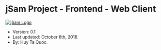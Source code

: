 # jSam Project - Frontend - Web Client

[![jSam Logo](https://i.imgur.com/tjyLlWQ.png)](https://www.facebook.com/groups/2175972906019889)

- Version: 0.1
- Last updated: October 8th, 2018.
- By: Huy Ta Quoc.
